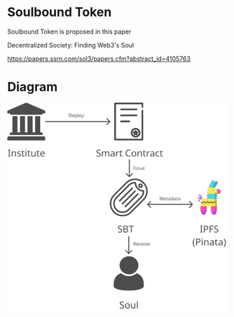 # Soulbound Token

Soulbound Token is proposed in this paper

Decentralized Society: Finding Web3's Soul

https://papers.ssrn.com/sol3/papers.cfm?abstract_id=4105763

# Diagram
![Diagram](image/diagram.png)
